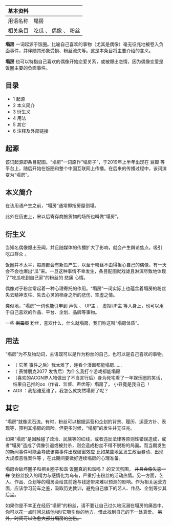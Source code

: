 |  **基本资料**  ||
|---|---|
|用语名称  |  塌房   |
|相关条目  |  吃瓜  、  偶像  、  粉丝   |
  
  

**塌房** 一词起源于饭圈。比喻自己喜欢的事物（尤其是偶像）毫无征兆地被卷入负面事件，并伴随其形象受损、粉丝流失等。这是本条目将主要介绍的含义。

**塌房** 也可以特指自己喜欢的偶像开始恋爱关系，或被爆出恋情，因为偶像恋爱是饭圈主要的负面事件。

##  目录

  * 1  起源 
  * 2  本义简介 
  * 3  衍生义 
  * 4  用法 
  * 5  其它 
  * 6  注释及外部链接 

##  起源

该词起源即条目配图。“塌房”一词原作“塌房子”，于2019年上半年出现在  豆瓣
等平台上，随后开始在饭圈和整个中国互联网上传播。在后来的传播过程中，该词演变为“塌房”。

##  本义简介

在该用语产生之前，“塌房”通常即指房屋倒塌。

此外在历史上，宋以后寄存商旅货物的场所也叫做“塌房”。

##  衍生义

当知名偶像爆出丑闻，并且随媒体的传播扩大了影响，就会产生舆论焦点，吸引  吃瓜群众  。

饭圈并不太平，每周都会有新瓜产生，以至于粉丝不由得担心自己的偶像，有一天会不会也爆出“瓜”来。一旦这种事情不幸发生，条目配图就戏谑且淋漓尽致地体现了“吃瓜吃到自己家”的粉丝的
悲痛  心情。

偶像对于粉丝常起着一种心理寄托的作用。“塌房”一词实际上也蕴含着塌房的粉丝失去精神支柱、失去心灵的栖身之所的悲伤、空虚之情。

类似地，“塌房”一词也能引申到  声优  、  UP主  、  虚拟UP主  等人身上，也可以用于自己喜欢的作品、平台、企划、品牌等事物。

一些 ~~倒霉蛋~~ 粉丝，喜欢什么，什么就塌房，我们称这叫“塌房体质”。

##  用法

“塌房”为不及物动词，主语既可以是作为粉丝的自己，也可以是自己喜欢的事物。

  * （  它英  事件之后）我太难了，连看个漫画都能塌房…… 
  * （  赛博朋克2077  发售后）为什么我打个游戏都能塌房 
  * （喜欢的ACGN界人物做出了不当言行后）身为死宅看了一年娱乐圈的笑话，结果自己推的oo（作者、监督、声优等）塌房了，  小丑竟是我自己  ！ 
  * AO3  ：我招谁惹谁了，我怎么就突然塌房了呢？ 

##  其它

“塌房”就像泥石流。有时，粉丝可以根据运营和企划的背景、履历、运营方针、表现等，预判其塌房的风险。但更多时候，“塌房”的发生并无征兆。

如果“塌房”是因触碰了政治、民族等的红线，或者违反法律等原则性错误造成，或者“塌房”造成了偶像引退或被封杀，则会造成粉丝不得不脱粉的局面。而当期发生的新闻事件可能会导致该类事件出现破窗效应
比如某些地区发生政治暴动、出现大规模恶性案件等  ，在此期间要做好连续塌房的心理准备。

塌房会破坏圈子和相关圈子和谐  饭圈真的和谐吗？  的交流氛围， ~~并且会像失恋一样~~
使粉丝投入的精力与感情化为乌有，严重打击粉丝的活动热情。另一方面，艺人、作品、企划等的塌房会给其前途与钱途带来难以预测的影响。作为相关运营方面，应该学习前车之鉴，吸取历史教训，避免自己旗下的艺人、作品、企划等步其后尘。

如果你是不幸正在经历“塌房”的粉丝，请不要让自己过久地沉溺在塌房的痛苦中。你可以花一点时间总结他/她/它吸引你的地方，借此找到自己的下一处真爱。
~~另外，时间可以治愈大部分塌房的创伤。~~